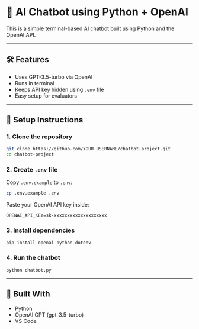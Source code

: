 # 🤖 AI Chatbot using Python + OpenAI

This is a simple terminal-based AI chatbot built using Python and the OpenAI API.

---

## 🛠 Features

- Uses GPT-3.5-turbo via OpenAI
- Runs in terminal
- Keeps API key hidden using `.env` file
- Easy setup for evaluators

---

## 🚀 Setup Instructions

### 1. Clone the repository

```bash
git clone https://github.com/YOUR_USERNAME/chatbot-project.git
cd chatbot-project
```

### 2. Create `.env` file

Copy `.env.example` to `.env`:

```bash
cp .env.example .env
```

Paste your OpenAI API key inside:

```
OPENAI_API_KEY=sk-xxxxxxxxxxxxxxxxxxxx
```

### 3. Install dependencies

```bash
pip install openai python-dotenv
```

### 4. Run the chatbot

```bash
python chatbot.py
```

---

## 🧠 Built With

- Python
- OpenAI GPT (gpt-3.5-turbo)
- VS Code
